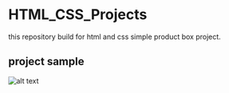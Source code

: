 # HTML_CSS_Projects
this repository build for html and css  simple product box project.<br>

## project sample
![alt text](https://github.com/Abolfazlms/HTML_CSS_Projects/simple_product_box/sample.jpg)

